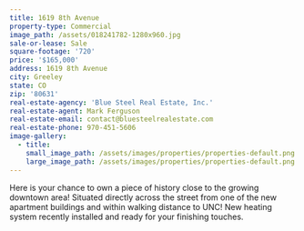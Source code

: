 ```yaml
---
title: 1619 8th Avenue
property-type: Commercial
image_path: /assets/018241782-1280x960.jpg
sale-or-lease: Sale
square-footage: '720'
price: '$165,000'
address: 1619 8th Avenue
city: Greeley
state: CO
zip: '80631'
real-estate-agency: 'Blue Steel Real Estate, Inc.'
real-estate-agent: Mark Ferguson
real-estate-email: contact@bluesteelrealestate.com
real-estate-phone: 970-451-5606
image-gallery:
  - title:
    small_image_path: /assets/images/properties/properties-default.png
    large_image_path: /assets/images/properties/properties-default.png
---
```


Here is your chance to own a piece of history close to the growing downtown area\! Situated directly across the street from one of the new apartment buildings and within walking distance to UNC\! New heating system recently installed and ready for your finishing touches.